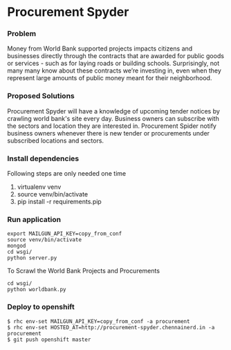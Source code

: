 # Procurement Spyder

### Problem

Money from World Bank supported projects impacts citizens and businesses directly
through the contracts that are awarded for public goods or services - such as
for laying roads or building schools. Surprisingly, not many many know about
these contracts we’re investing in, even when they represent large amounts of
public money meant for their neighborhood.

### Proposed Solutions

Procurement Spyder will have a knowledge of upcoming tender notices by
crawling world bank's site every day. Business owners can subscribe with the sectors and
location they are interested in. Procurement Spider notify business owners
whenever there is new tender or procurements under subscribed locations and sectors.

### Install dependencies

Following steps are only needed one time

  1. virtualenv venv
  2. source venv/bin/activate
  3. pip install -r requirements.pip

### Run application

    export MAILGUN_API_KEY=copy_from_conf
    source venv/bin/activate
    mongod
    cd wsgi/
    python server.py

To Scrawl the World Bank Projects and Procurements

    cd wsgi/
    python worldbank.py

### Deploy to openshift

    $ rhc env-set MAILGUN_API_KEY=copy_from_conf -a procurement
    $ rhc env-set HOSTED_AT=http://procurement-spyder.chennainerd.in -a procurement
    $ git push openshift master
